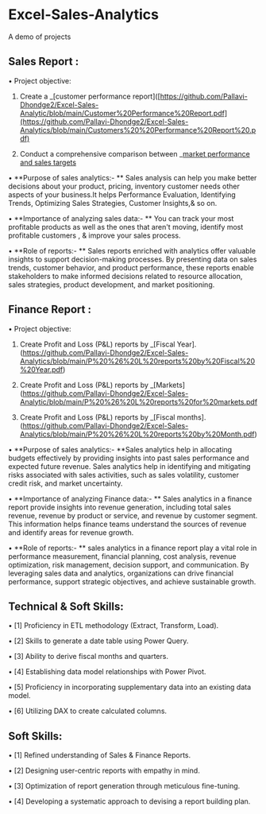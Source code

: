 # Excel-Sales-Analytics
A demo of projects
## Sales Report :

•	Project objective:
1. Create a _[customer performance report]([https://github.com/Pallavi-Dhondge2/Excel-Sales-Analytic/blob/main/Customer%20Performance%20Report.pdf](https://github.com/Pallavi-Dhondge2/Excel-Sales-Analytics/blob/main/Customers%20%20Performance%20Report%20.pdf)
  
2. Conduct a comprehensive comparison between _[market performance and sales targets](https://github.com/Pallavi-Dhondge2/Excel-Sales-Analytics/blob/main/Market%20Performances%20vs%20Target%20excel%20file%20-%20.pdf)
   
•	**Purpose of sales analytics:- ** Sales analysis can help you make better decisions about your product, pricing, inventory customer needs other aspects of your business.It helps Performance Evaluation, Identifying Trends, Optimizing Sales Strategies, Customer Insights,& so on.

•	**Importance of analyzing sales data:- ** You can track your most profitable products as well as the ones that aren't moving, identify most profitable customers , & improve your sales process.

•	**Role of reports:- ** Sales reports enriched with analytics offer valuable insights to support decision-making processes. By presenting data on sales trends, customer behavior, and product performance, these reports enable stakeholders to make informed decisions related to resource allocation, sales strategies, product development, and market positioning.

## Finance Report :

•	Project objective:
1. Create Profit and Loss (P&L) reports by _[Fiscal Year].(https://github.com/Pallavi-Dhondge2/Excel-Sales-Analytics/blob/main/P%20%26%20L%20reports%20by%20Fiscal%20%20Year.pdf)
   
2. Create Profit and Loss (P&L) reports by _[Markets](https://github.com/Pallavi-Dhondge2/Excel-Sales-Analytic/blob/main/P%20%26%20L%20reports%20for%20markets.pdf
  
3. Create Profit and Loss (P&L) reports by _[Fiscal months]. (https://github.com/Pallavi-Dhondge2/Excel-Sales-Analytics/blob/main/P%20%26%20L%20reports%20by%20Month.pdf)
   
•	**Purpose of sales analytics:- **Sales analytics help in allocating budgets effectively by providing insights into past sales performance and expected future revenue. Sales analytics help in identifying and mitigating risks associated with sales activities, such as sales volatility, customer credit risk, and market uncertainty.

•	**Importance of analyzing Finance data:- ** Sales analytics in a finance report provide insights into revenue generation, including total sales revenue, revenue by product or service, and revenue by customer segment. This information helps finance teams understand the sources of revenue and identify areas for revenue growth.

•	**Role of reports:- ** sales analytics in a finance report play a vital role in performance measurement, financial planning, cost analysis, revenue optimization, risk management, decision support, and communication. By leveraging sales data and analytics, organizations can drive financial performance, support strategic objectives, and achieve sustainable growth.

## Technical & Soft Skills:
•	[1] Proficiency in ETL methodology (Extract, Transform, Load).

•	[2] Skills to generate a date table using Power Query.

•	[3] Ability to derive fiscal months and quarters.

•	[4] Establishing data model relationships with Power Pivot.

•	[5] Proficiency in incorporating supplementary data into an existing data model.

•	[6] Utilizing DAX to create calculated columns.


## Soft Skills:
•	[1] Refined understanding of Sales & Finance Reports.

•	[2] Designing user-centric reports with empathy in mind.

•	[3] Optimization of report generation through meticulous fine-tuning.

•	[4] Developing a systematic approach to devising a report building plan.


